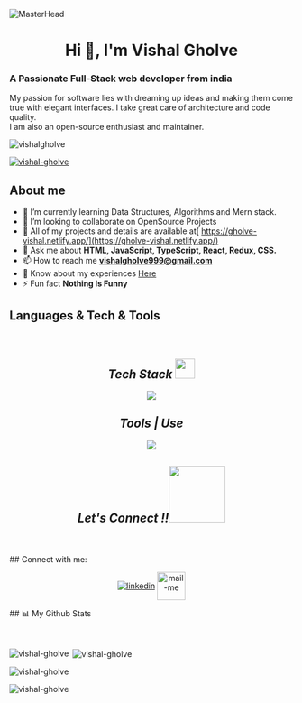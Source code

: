 
![MasterHead](https://indoanalytica.com/static/images/bannerr.gif)
<h1 align="center">Hi 👋, I'm Vishal Gholve</h1>


<h3>A Passionate Full-Stack web developer from india</h3>
<p>My passion for software lies with dreaming up ideas and making them come true with elegant interfaces. I take great care of architecture and code quality.<br>
I am also an open-source enthusiast and maintainer.</p>

<p align="left"> <img src="https://komarev.com/ghpvc/?username=vishal1106&label=Profile%20views&color=0e75b6&style=flat" alt="vishalgholve" /> </p>
<p align="left"> <a href="https://github.com/ryo-ma/github-profile-trophy"><img src="https://github-profile-trophy.vercel.app/?username=vishal1106" alt="vishal-gholve" /></a> </p>



## About me
- 🌱 I’m currently learning Data Structures, Algorithms and Mern stack.
- 👯 I’m looking to collaborate on OpenSource Projects
- 🤔 All of my projects and details are available at[ https://gholve-vishal.netlify.app/](https://gholve-vishal.netlify.app/)
- 💬 Ask me about <b> HTML, JavaScript, TypeScript, React, Redux, CSS.</b>
- 📫 How to reach me **vishalgholve999@gmail.com**
- 📄 Know about my experiences <a href="https://drive.google.com/file/d/1jzQRqFmutFNNH4azdo5Q7FXlOiXxzeTT/view?usp=sharing">Here</a>
- ⚡ Fun fact **Nothing Is Funny**




## Languages & Tech & Tools
<br/>
<h2 align="center"><i>Tech Stack <img src="https://camo.githubusercontent.com/beb64ff21c883e318e4f5db5231c2ba4175705bea1c9249e82a41ab375db4f75/68747470733a2f2f6d65646961322e67697068792e636f6d2f6d656469612f51737347456d706b79454f684243623765312f67697068792e6769663f6369643d656366303565343761306e336769316266716e74716d6f62386739616964316f796a327772336473336d67373030626c267269643d67697068792e676966" width="35"/></i></h2>
<p align="center">
  <a >
    <img src="https://skillicons.dev/icons?i=html,css,js,react,java,redux,bootstrap,express,jquery,materialui,mongodb,nodejs," />
  </a>
</p>
<!-- <img src="" alt="" /> -->
<h2 align="center"><i>Tools | Use</i></h2>
<p align="center">
  <a >
    <img src="https://skillicons.dev/icons?i=bash,codepen,firebase,git,github,heroku,netlify,powershell,vscode,visualstudio," />
  </a>
</p>

<h2 align="center"><i>Let's Connect !!<img src="https://raw.githubusercontent.com/ShahriarShafin/ShahriarShafin/main/Assets/handshake.gif" width="100" /></i></h2>


 
 
</p>
<br/>
<br/>
## Connect with me:

<p align="center">
  <a href="https://www.linkedin.com/in/vishal-gholve-444b9122b/" target="_blank"><img align="center" src="https://skillicons.dev/icons?i=linkedin" alt="linkedin" /></a>
  <a title="vishalgholve999@gmail.com" href="mailto:vishalgholve999@gmail.com" target="_blank"><img align="center"  src="https://cdn-icons-png.flaticon.com/128/888/888853.png"  width="50px"   alt="mail-me" /></a>
 

</p>
## 📊 My Github Stats

  <br/>
  <br/>
  <br/>
<p><img align="left" src="https://github-readme-stats.vercel.app/api/top-langs?username=vishal1106&show_icons=true&&title_color=fff&icon_color=79ff97&text_color=9f9f9f&bg_color=151515" alt="vishal-gholve" /></p>

<p>&nbsp;<img align="center" src="https://github-readme-stats-beryl.vercel.app/api?username=vishal1106&show_icons=true&title_color=fff&icon_color=79ff97&text_color=9f9f9f&bg_color=151515" alt="vishal-gholve" /></p>

<p><img align="center" src="https://github-readme-streak-stats.herokuapp.com/?user=vishal1106&" alt="vishal-gholve" /></p>
<div align="left">
<img alt="vishal-gholve" src="https://activity-graph.herokuapp.com/graph?username=vishal1106&bg_color=050f2c&color=FFFF&line=5BCDEC&point=FFFFFF&border=true" />
  </div>
 



               
                                                                                                                
                                                                                                                                                                   
                                                                                                                    
                                                                                                                 
                                                                                                                  
